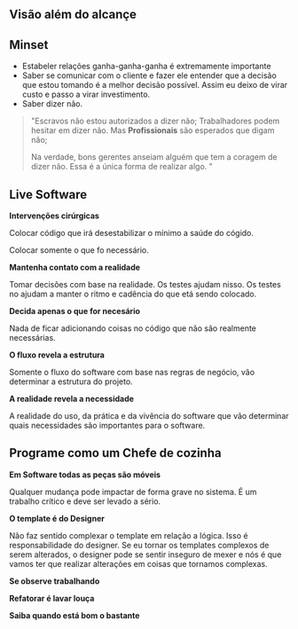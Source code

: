 ## Visão além do alcançe

## Minset

- Estabeler relações ganha-ganha-ganha é extremamente importante
- Saber se comunicar com o cliente e fazer ele entender que a decisão que estou tomando é a melhor decisão possível.
  Assim eu deixo de virar custo e passo a virar investimento.
- Saber dizer não.

> "Escravos não estou autorizados a dizer não;
> Trabalhadores podem hesitar em dizer não.
> Mas **Profissionais** são esperados que digam não;
> 
> Na verdade, bons gerentes anseiam alguém que tem a coragem de dizer não.
> Essa é a única forma de realizar algo.
> "

## Live Software

**Intervenções cirúrgicas**

Colocar código que irá desestabilizar o mínimo a saúde do cógido.

Colocar somente o que fo necessário.

**Mantenha contato com a realidade**

Tomar decisões com base na realidade. Os testes ajudam nisso.
Os testes no ajudam a manter o ritmo e cadência do que etá sendo colocado.

**Decida apenas o que for necesário**

Nada de ficar adicionando coisas no código que não são realmente necessárias.

**O fluxo revela a estrutura**

Somente o fluxo do software com base nas regras de negócio, vão determinar a estrutura do projeto.

**A realidade revela a necessidade**

A realidade do uso, da prática e da vivência do software que vão determinar quais necessidades são importantes para o software.

## Programe como um Chefe de cozinha

**Em Software todas as peças são móveis**

Qualquer mudança pode impactar de forma grave no sistema. É um trabalho crítico e deve ser levado a sério.

**O template é do Designer**

Não faz sentido complexar o template em relação a lógica. Isso é responsabilidade do designer.
Se eu tornar os templates complexos de serem alterados, o designer pode se sentir inseguro de mexer e nós é que
vamos ter que realizar alterações em coisas que tornamos complexas.

**Se observe trabalhando**

**Refatorar é lavar louça**

**Saiba quando está bom o bastante**

